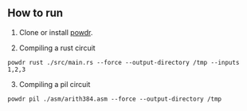 ## How to run

1. Clone or install [powdr](https://github.com/powdr-labs/powdr).

2. Compiling a rust circuit
```
powdr rust ./src/main.rs --force --output-directory /tmp --inputs 1,2,3

```

3. Compiling a pil circuit

```
powdr pil ./asm/arith384.asm --force --output-directory /tmp
```

